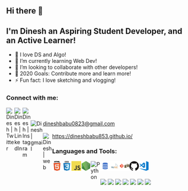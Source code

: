 ## Hi there 👋 
## I'm Dinesh an Aspiring Student Developer, and an Active Learner!

- 🔭 I love DS and Algo! 
- 🌱 I’m currently learning Web Dev! 
- 👯 I’m looking to collaborate with other developers!
- 🥅 2020 Goals: Contribute more and learn more!
- ⚡ Fun fact: I love sketching and vlogging! 


### Connect with me:
[<img align="left" alt="Dinesh | Twitter" width="22px" src="https://cdn.jsdelivr.net/npm/simple-icons@v3/icons/twitter.svg" />][twitter]
[<img align="left" alt="Dinesh | LinkedIn" width="22px" src="https://cdn.jsdelivr.net/npm/simple-icons@v3/icons/linkedin.svg" />][linkedin]
[<img align="left" alt="Dinesh | Instagram" width="22px" src="https://cdn.jsdelivr.net/npm/simple-icons@v3/icons/instagram.svg" />][instagram]
<br/><br />
<img align="left" alt="Dinesh | gmail" width="33px" src="https://prosmartmailing.com/wp-content/uploads/2016/09/Mail-Circle-Icon-300x208.png" />
<dineshbabu0823@gmail.com>
<br/><br/>
<img align="left" alt="Dinesh | web" width="25px" src="https://cdn4.iconfinder.com/data/icons/web-icons-22/48/webpage-512.png" />
<https://dineshbabu853.github.io/>

### Languages and Tools:

<img align="left" alt="HTML5" width="26px" src="https://raw.githubusercontent.com/github/explore/80688e429a7d4ef2fca1e82350fe8e3517d3494d/topics/html/html.png" />
<img align="left" alt="CSS3" width="26px" src="https://raw.githubusercontent.com/github/explore/80688e429a7d4ef2fca1e82350fe8e3517d3494d/topics/css/css.png" />
<img align="left" alt="JavaScript" width="26px" src="https://raw.githubusercontent.com/github/explore/80688e429a7d4ef2fca1e82350fe8e3517d3494d/topics/javascript/javascript.png" />
<img align="left" alt="Node.js" width="26px" src="https://raw.githubusercontent.com/github/explore/80688e429a7d4ef2fca1e82350fe8e3517d3494d/topics/nodejs/nodejs.png" />
<img align="left" alt="Python" width="26px" src="https://w7.pngwing.com/pngs/792/780/png-transparent-python-computer-icons-tutorial-computer-programming-social-icons-miscellaneous-angle-text-thumbnail.png" />

<img align="left" alt="SQL" width="26px" src="https://raw.githubusercontent.com/github/explore/80688e429a7d4ef2fca1e82350fe8e3517d3494d/topics/sql/sql.png" />
<img align="left" alt="MySQL" width="26px" src="https://raw.githubusercontent.com/github/explore/80688e429a7d4ef2fca1e82350fe8e3517d3494d/topics/mysql/mysql.png" />
<img align="left" alt="Git" width="26px" src="https://raw.githubusercontent.com/github/explore/80688e429a7d4ef2fca1e82350fe8e3517d3494d/topics/git/git.png" />
<img align="left" alt="GitHub" width="26px" src="https://raw.githubusercontent.com/github/explore/78df643247d429f6cc873026c0622819ad797942/topics/github/github.png" />

<img align="left" alt="Visual Studio Code" width="26px" src="https://raw.githubusercontent.com/github/explore/80688e429a7d4ef2fca1e82350fe8e3517d3494d/topics/visual-studio-code/visual-studio-code.png" />
<br />
<br />

[twitter]: https://twitter.com/Dinesh853?s=08
[gmail]: <dineshbabu0823@gmail.com>
[instagram]: https://www.instagram.com/_.dinesh.____?r=nametag
[linkedin]: https://www.linkedin.com/in/dineshbabu853/
![](https://img.shields.io/badge/Code-<Java>-informational?style=flat&logo=<LOGO_NAME>&logoColor=white&color=2bbc8a)
![](https://img.shields.io/badge/Code-<JavaScript>-informational?style=flat&logo=<LOGO_NAME>&logoColor=white&color=2bbc8a)
![](https://img.shields.io/badge/DataBase-<MySQL>-informational?style=flat&logo=<LOGO_NAME>&logoColor=white&color=2bbc8a)
![](https://img.shields.io/badge/VersionControl-<git>-informational?style=flat&logo=<LOGO_NAME>&logoColor=white&color=2bbc8a)
![](https://img.shields.io/badge/Editor-<VScode>-informational?style=flat&logo=<LOGO_NAME>&logoColor=white&color=2bbc8a)
![](https://img.shields.io/badge/Code-<NodeJS>-informational?style=flat&logo=<LOGO_NAME>&logoColor=white&color=2bbc8a)
![](https://img.shields.io/badge/Code-<Python>-informational?style=flat&logo=<LOGO_NAME>&logoColor=white&color=2bbc8a)

